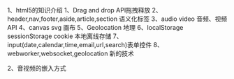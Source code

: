 1、html5的知识介绍
    1、Drag and drop API拖拽释放
    2、header,nav,footer,aside,article,section 语义化标签
    3、audio video 音频、视频API
    4、canvas svg 画布
    5、Geolocation 地理
    6、localStorage sessionStorage cookie 本地离线存储
    7、input(date,calendar,time,email,url,search)表单控件
    8、webworker,websocket,geolocation 新的技术

2、音视频的嵌入方式
  